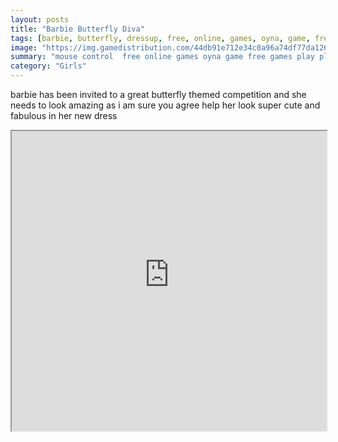 ```yaml
---
layout: posts
title: "Barbie Butterfly Diva"
tags: [barbie, butterfly, dressup, free, online, games, oyna, game, free, games, play, play, games]
image: "https://img.gamedistribution.com/44db91e712e34c0a96a74df77da1263c.jpg"
summary: "mouse control  free online games oyna game free games play play games"
category: "Girls"
---
```


barbie has been invited to a great butterfly themed competition and she needs to look amazing as i am sure you agree help her look super cute and fabulous in her new dress

<iframe width="100%" height="480px;" src="https://html5.gamedistribution.com/44db91e712e34c0a96a74df77da1263c/"></iframe>